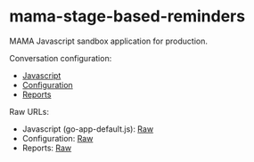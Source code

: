 # mama-stage-based-reminders
MAMA Javascript sandbox application for production.

Conversation configuration:

* [Javascript](https://github.com/praekelt/mama-sms/)
* [Configuration](config.json)
* [Reports](reports.json)

Raw URLs:

* Javascript (go-app-default.js): [Raw](https://raw.githubusercontent.com/praekelt/mama-sms/develop/go-app-default.js)
* Configuration: [Raw](https://raw.githubusercontent.com/praekelt/go-equity-nation/mama-prd/config.json)
* Reports: [Raw](https://raw.githubusercontent.com/praekelt/go-equity-nation/mama-prd/reports.json)